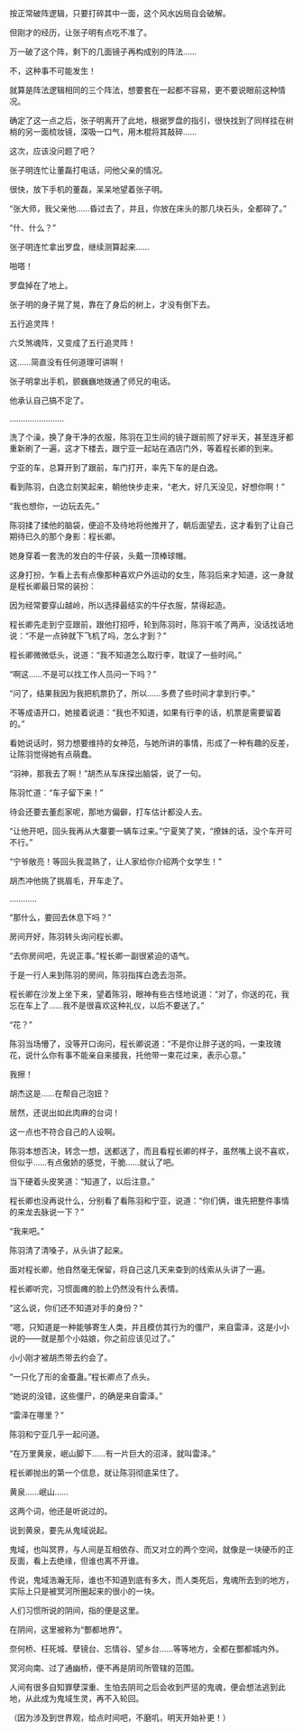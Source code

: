 按正常破阵逻辑，只要打碎其中一面，这个风水凶局自会破解。

但刚才的经历，让张子明有点吃不准了。

万一破了这个阵，剩下的几面镜子再构成别的阵法……

不，这种事不可能发生！

就算是阵法逻辑相同的三个阵法，想要套在一起都不容易，更不要说眼前这种情况。

确定了这一点之后，张子明离开了此地，根据罗盘的指引，很快找到了同样挂在树梢的另一面梳妆镜，深吸一口气，用木棍将其敲碎……

这次，应该没问题了吧？

张子明连忙让董磊打电话，问他父亲的情况。

很快，放下手机的董磊，呆呆地望着张子明。

“张大师，我父亲他……昏过去了，并且，你放在床头的那几块石头，全都碎了。”

“什、什么？”

张子明连忙拿出罗盘，继续测算起来……

啪嗒！

罗盘掉在了地上。

张子明的身子晃了晃，靠在了身后的树上，才没有倒下去。

五行追灵阵！

六爻煞魂阵，又变成了五行追灵阵！

这……简直没有任何道理可讲啊！

张子明拿出手机，颤巍巍地拨通了师兄的电话。

他承认自己搞不定了。

……………………

洗了个澡，换了身干净的衣服，陈羽在卫生间的镜子跟前照了好半天，甚至连牙都重新刷了一遍，这才下楼去，跟宁亚一起站在酒店门外，等着程长卿的到来。

宁亚的车，总算开到了跟前，车门打开，率先下车的是白逸。

看到陈羽，白逸立刻笑起来，朝他快步走来，“老大，好几天没见，好想你啊！”

“我也想你，一边玩去先。”

陈羽揉了揉他的脑袋，便迫不及待地将他推开了，朝后面望去，这才看到了让自己期待已久的那个身影：程长卿。

她身穿着一套洗的发白的牛仔装，头戴一顶棒球帽。

这身打扮，乍看上去有点像那种喜欢户外运动的女生，陈羽后来才知道，这一身就是程长卿最日常的装扮：

因为经常要穿山越岭，所以选择最结实的牛仔衣服，禁得起造。

程长卿先走到宁亚跟前，跟他打招呼，轮到陈羽时，陈羽干咳了两声，没话找话地说：“不是一点钟就下飞机了吗，怎么才到？”

程长卿微微低头，说道：“我不知道怎么取行李，耽误了一些时间。”

“啊这……不是可以找工作人员问一下吗？”

“问了，结果我因为我把机票扔了，所以……多费了些时间才拿到行李。”

不等成语开口，她接着说道：“我也不知道，如果有行李的话，机票是需要留着的。”

看她说话时，努力想要维持的女神范，与她所讲的事情，形成了一种有趣的反差，让陈羽觉得她有点萌蠢。

“羽神，那我去了啊！”胡杰从车床探出脑袋，说了一句。

陈羽忙道：“车子留下来！”

待会还要去董彪家呢，那地方偏僻，打车估计都没人去。

“让他开吧，回头我再从大寨要一辆车过来。”宁夏笑了笑，“撩妹的话，没个车开可不行。”

“宁爷敞亮！等回头我混熟了，让人家给你介绍两个女学生！”

胡杰冲他挑了挑眉毛，开车走了。

…………

“那什么，要回去休息下吗？”

房间开好，陈羽转头询问程长卿。

“去你房间吧，先说正事。”程长卿一副很紧迫的语气。

于是一行人来到陈羽的房间，陈羽指挥白逸去泡茶。

程长卿在沙发上坐下来，望着陈羽，眼神有些古怪地说道：“对了，你送的花，我忘在车上了……我不是很喜欢这种礼仪，以后不要送了。”

“花？”

陈羽当场懵了，没等开口询问，程长卿说道：“不是你让胖子送的吗，一束玫瑰花，说什么你有事不能亲自来接我，托他带一束花过来，表示心意。”

我擦！

胡杰这是……在帮自己泡妞？

居然，还说出如此肉麻的台词！

这一点也不符合自己的人设啊。

陈羽本想否决，转念一想，送都送了，而且看程长卿的样子，虽然嘴上说不喜欢，但似乎……有点傲娇的感觉，干脆……就认了吧。

当下硬着头皮笑道：“知道了，以后注意。”

程长卿也没再说什么，分别看了看陈羽和宁亚，说道：“你们俩，谁先把整件事情的来龙去脉说一下？”

“我来吧。”

陈羽清了清嗓子，从头讲了起来。

面对程长卿，他自然毫无保留，将自己这几天来查到的线索从头讲了一遍。

程长卿听完，习惯面瘫的脸上仍然没有什么表情。

“这么说，你们还不知道对手的身份？”

“嗯，只知道是一种能够寄生人类，并且模仿其行为的僵尸，来自雷泽，这是小小说的——就是那个小姑娘，你之前应该见过了。”

小小刚才被胡杰带去约会了。

“一只化了形的金蚕蛊。”程长卿点了点头。

“她说的没错，这些僵尸，的确是来自雷泽。”

“雷泽在哪里？”

陈羽和宁亚几乎一起问道。

“在万里黄泉，岷山脚下……有一片巨大的沼泽，就叫雷泽。”

程长卿抛出的第一个信息，就让陈羽彻底呆住了。

黄泉……岷山……

这两个词，他还是听说过的。

说到黄泉，要先从鬼域说起。

鬼域，也叫冥界，与人间是互相依存、而又对立的两个空间，就像是一块硬币的正反面，看上去绝缘，但谁也离不开谁。

传说，鬼域浩瀚无际，谁也不知道到底有多大，而人类死后，鬼魂所去到的地方，实际上只是被冥河所圈起来的很小的一块。

人们习惯所说的阴间，指的便是这里。

在阴间，这里被称为“酆都地界”。

奈何桥、枉死城、孽镜台、忘情谷、望乡台……等等地方，全都在酆都城内外。

冥河向南、过了通幽桥，便不再是阴司所管辖的范围。

人间有很多自知罪孽深重、生怕去阴司之后会收到严惩的鬼魂，便会想法逃到此地，从此成为鬼域生灵，再不入轮回。

（因为涉及到世界观，给点时间吧，不磨叽，明天开始补更！）
